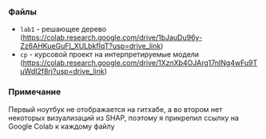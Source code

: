 ### Файлы
- ``lab1`` - решающее дерево (https://colab.research.google.com/drive/1bJauDu96y-Zz6AHKueGuFI_XULbkfIqT?usp=drive_link)
- ``cp`` - курсовой проект на интерпретируемые модели (https://colab.research.google.com/drive/1XznXb4OJArg17nINg4wFu9TuWdI2f8rj?usp=drive_link)

### Примечание
Первый ноутбук не отображается на гитхабе, а во втором нет некоторых визуализаций из SHAP, поэтому я прикрепил ссылку на Google Colab к каждому файлу
